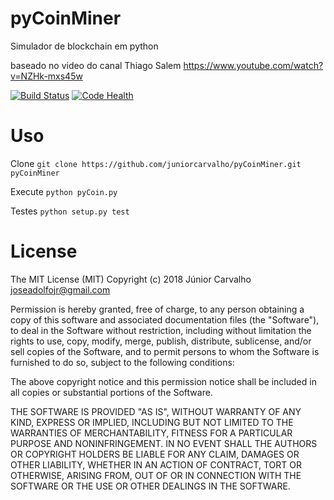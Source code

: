 # pyCoinMiner
Simulador de blockchain em python

baseado no video do canal Thiago Salem https://www.youtube.com/watch?v=NZHk-mxs45w

[![Build Status](https://travis-ci.org/juniorcarvalho/pyCoinMiner.svg?branch=master)](https://travis-ci.org/juniorcarvalho/pyCoinMiner)
[![Code Health](https://landscape.io/github/juniorcarvalho/pyCoinMiner/master/landscape.svg?style=flat)](https://landscape.io/github/juniorcarvalho/pyCoinMiner/master)

# Uso

Clone ``` git clone https://github.com/juniorcarvalho/pyCoinMiner.git pyCoinMiner ```

Execute ``` python pyCoin.py ```

Testes ``` python setup.py test ```
 

# License
The MIT License (MIT)
Copyright (c) 2018 Júnior Carvalho <joseadolfojr@gmail.com>

Permission is hereby granted, free of charge, to any person obtaining a copy of this software and associated documentation files (the "Software"), to deal in the Software without restriction, including without limitation the rights to use, copy, modify, merge, publish, distribute, sublicense, and/or sell copies of the Software, and to permit persons to whom the Software is furnished to do so, subject to the following conditions:

The above copyright notice and this permission notice shall be included in all copies or substantial portions of the Software.

THE SOFTWARE IS PROVIDED "AS IS", WITHOUT WARRANTY OF ANY KIND, EXPRESS OR IMPLIED, INCLUDING BUT NOT LIMITED TO THE WARRANTIES OF MERCHANTABILITY, FITNESS FOR A PARTICULAR PURPOSE AND NONINFRINGEMENT. IN NO EVENT SHALL THE AUTHORS OR COPYRIGHT HOLDERS BE LIABLE FOR ANY CLAIM, DAMAGES OR OTHER LIABILITY, WHETHER IN AN ACTION OF CONTRACT, TORT OR OTHERWISE, ARISING FROM, OUT OF OR IN CONNECTION WITH THE SOFTWARE OR THE USE OR OTHER DEALINGS IN THE SOFTWARE.